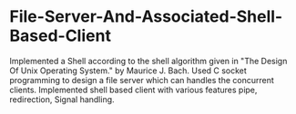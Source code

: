 # File-Server-And-Associated-Shell-Based-Client

Implemented a Shell according to the shell algorithm given in "The Design Of Unix Operating System." by Maurice J. Bach.
Used C socket programming to design a file server which can handles the concurrent clients. Implemented shell based
client with various features pipe, redirection, Signal handling.
